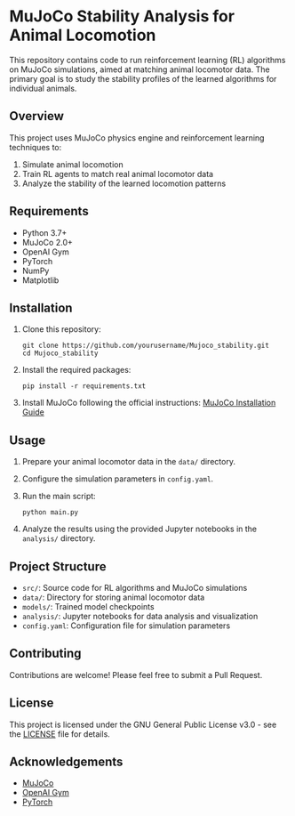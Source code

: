 # MuJoCo Stability Analysis for Animal Locomotion

This repository contains code to run reinforcement learning (RL) algorithms on MuJoCo simulations, aimed at matching animal locomotor data. The primary goal is to study the stability profiles of the learned algorithms for individual animals.

## Overview

This project uses MuJoCo physics engine and reinforcement learning techniques to:
1. Simulate animal locomotion
2. Train RL agents to match real animal locomotor data
3. Analyze the stability of the learned locomotion patterns

## Requirements

- Python 3.7+
- MuJoCo 2.0+
- OpenAI Gym
- PyTorch
- NumPy
- Matplotlib

## Installation

1. Clone this repository:
   ```
   git clone https://github.com/yourusername/Mujoco_stability.git
   cd Mujoco_stability
   ```

2. Install the required packages:
   ```
   pip install -r requirements.txt
   ```

3. Install MuJoCo following the official instructions: [MuJoCo Installation Guide](https://mujoco.org/download)

## Usage

1. Prepare your animal locomotor data in the `data/` directory.

2. Configure the simulation parameters in `config.yaml`.

3. Run the main script:
   ```
   python main.py
   ```

4. Analyze the results using the provided Jupyter notebooks in the `analysis/` directory.

## Project Structure

- `src/`: Source code for RL algorithms and MuJoCo simulations
- `data/`: Directory for storing animal locomotor data
- `models/`: Trained model checkpoints
- `analysis/`: Jupyter notebooks for data analysis and visualization
- `config.yaml`: Configuration file for simulation parameters

## Contributing

Contributions are welcome! Please feel free to submit a Pull Request.

## License

This project is licensed under the GNU General Public License v3.0 - see the [LICENSE](LICENSE) file for details.

## Acknowledgements

- [MuJoCo](https://mujoco.org/)
- [OpenAI Gym](https://gym.openai.com/)
- [PyTorch](https://pytorch.org/)
